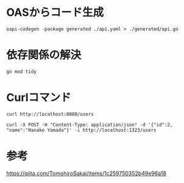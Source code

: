 # OASからコード生成

```
oapi-codegen -package generated ./api.yaml > ./generated/api.go
```

# 依存関係の解決

```
go mod tidy
```

# Curlコマンド

```
curl http://localhost:8080/users
```
```
curl -X POST -H "Content-Type: application/json" -d '{"id":2, "name":"Hanako Yamada"}' -i http://localhost:1323/users
```

# 参考

https://qiita.com/TomohiroSakai/items/1c259750352b49e96a18
